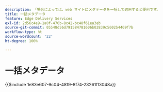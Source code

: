 ```yaml
---
description: 「場合によっては、web サイトにメタデータを一括して適用すると便利です。一般的なユースケースを次に示します。」
title: 一括メタデータ
feature: Edge Delivery Services
exl-id: 2d56c4e9-1a0f-470b-8c42-bc48f61ea3eb
source-git-commit: 05548d56d791584781606b02839c5602b4469f7b
workflow-type: ht
source-wordcount: '22'
ht-degree: 100%

---
```


# 一括メタデータ

{{$include 1e83e607-9c04-4819-8f74-23261f13048a}}
